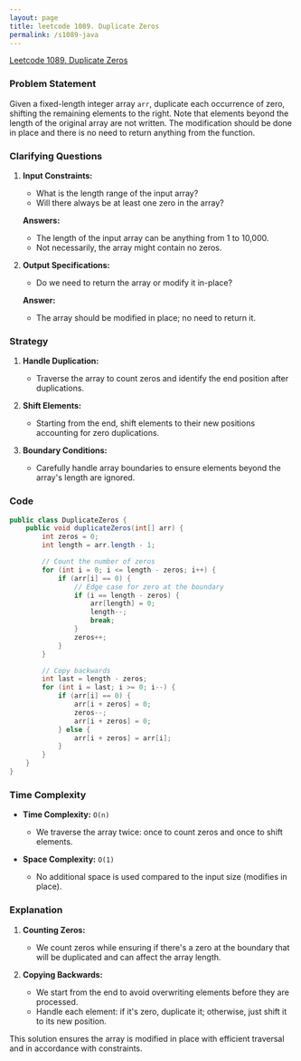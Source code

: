 ```yaml
---
layout: page
title: leetcode 1089. Duplicate Zeros
permalink: /s1089-java
---
```

[Leetcode 1089. Duplicate Zeros](https://algoadvance.github.io/algoadvance/l1089)
### Problem Statement

Given a fixed-length integer array `arr`, duplicate each occurrence of zero, shifting the remaining elements to the right. Note that elements beyond the length of the original array are not written. The modification should be done in place and there is no need to return anything from the function.
  
### Clarifying Questions

1. **Input Constraints:**
   - What is the length range of the input array? 
   - Will there always be at least one zero in the array?
   
   **Answers:**
   - The length of the input array can be anything from 1 to 10,000.
   - Not necessarily, the array might contain no zeros.

2. **Output Specifications:**
   - Do we need to return the array or modify it in-place?
   
   **Answer:**
   - The array should be modified in place; no need to return it.

### Strategy

1. **Handle Duplication:**
   - Traverse the array to count zeros and identify the end position after duplications.
   
2. **Shift Elements:**
   - Starting from the end, shift elements to their new positions accounting for zero duplications.
   
3. **Boundary Conditions:**
   - Carefully handle array boundaries to ensure elements beyond the array's length are ignored.

### Code

```java
public class DuplicateZeros {
    public void duplicateZeros(int[] arr) {
        int zeros = 0;
        int length = arr.length - 1;

        // Count the number of zeros
        for (int i = 0; i <= length - zeros; i++) {
            if (arr[i] == 0) {
                // Edge case for zero at the boundary
                if (i == length - zeros) {
                    arr[length] = 0;
                    length--;
                    break;
                }
                zeros++;
            }
        }

        // Copy backwards
        int last = length - zeros;
        for (int i = last; i >= 0; i--) {
            if (arr[i] == 0) {
                arr[i + zeros] = 0;
                zeros--;
                arr[i + zeros] = 0;
            } else {
                arr[i + zeros] = arr[i];
            }
        }
    }
}
```

### Time Complexity

- **Time Complexity:** `O(n)`
  - We traverse the array twice: once to count zeros and once to shift elements.
  
- **Space Complexity:** `O(1)`
  - No additional space is used compared to the input size (modifies in place).

### Explanation

1. **Counting Zeros:**
   - We count zeros while ensuring if there's a zero at the boundary that will be duplicated and can affect the array length.

2. **Copying Backwards:**
   - We start from the end to avoid overwriting elements before they are processed.
   - Handle each element: if it's zero, duplicate it; otherwise, just shift it to its new position.
  
This solution ensures the array is modified in place with efficient traversal and in accordance with constraints.